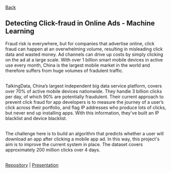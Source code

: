 [Back](/index.md)

## Detecting Click-fraud in Online Ads - Machine Learning

Fraud risk is everywhere, but for companies that advertise online, click fraud can happen at an overwhelming volume, resulting in misleading click data and wasted money. Ad channels can drive up costs by simply clicking on the ad at a large scale. With over 1 billion smart mobile devices in active use every month, China is the largest mobile market in the world and therefore suffers from huge volumes of fradulent traffic.<br><br>

TalkingData, China’s largest independent big data service platform, covers over 70% of active mobile devices nationwide. They handle 3 billion clicks per day, of which 90% are potentially fraudulent. Their current approach to prevent click fraud for app developers is to measure the journey of a user’s click across their portfolio, and flag IP addresses who produce lots of clicks, but never end up installing apps. With this information, they've built an IP blacklist and device blacklist.<br><br>

The challenge here is to build an algorithm that predicts whether a user will download an app after clicking a mobile app ad. In this way, this project's aim is to improve the current system in place. The dataset covers approximately 200 million clicks over 4 days.<br><br>

[Repository](https://github.com/markuswehr/Ad-Tracking-Fraud-Detection) | [Presentation](/pdf/AdFraud_Presentation.pdf)


